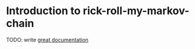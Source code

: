 # Introduction to rick-roll-my-markov-chain

TODO: write [great documentation](http://jacobian.org/writing/great-documentation/what-to-write/)
